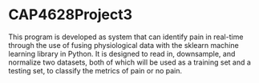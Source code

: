 # CAP4628Project3

This program is developed as system that can identify pain in real-time through the use of fusing physiological data with the sklearn machine learning library in Python. It is designed to read in, downsample, and normalize two datasets, both of which will be used as a training set and a testing set, to classify the metrics of pain or no pain.
